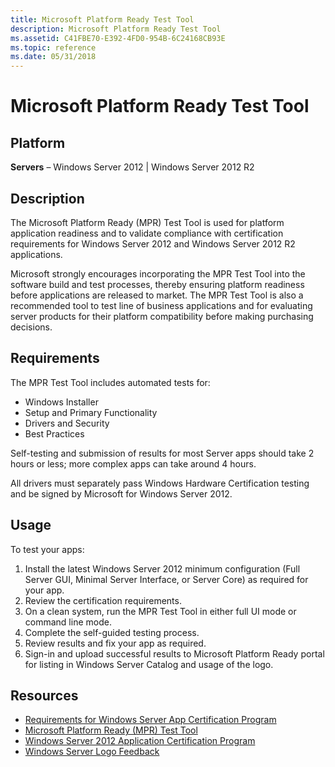 ```yaml
---
title: Microsoft Platform Ready Test Tool
description: Microsoft Platform Ready Test Tool
ms.assetid: C41FBE70-E392-4FD0-954B-6C24168CB93E
ms.topic: reference
ms.date: 05/31/2018
---
```


# Microsoft Platform Ready Test Tool

## Platform

 **Servers** – Windows Server 2012 \| Windows Server 2012 R2  

## Description

The Microsoft Platform Ready (MPR) Test Tool is used for platform application readiness and to validate compliance with certification requirements for Windows Server 2012 and Windows Server 2012 R2 applications.

Microsoft strongly encourages incorporating the MPR Test Tool into the software build and test processes, thereby ensuring platform readiness before applications are released to market. The MPR Test Tool is also a recommended tool to test line of business applications and for evaluating server products for their platform compatibility before making purchasing decisions.

## Requirements

The MPR Test Tool includes automated tests for:

-   Windows Installer
-   Setup and Primary Functionality
-   Drivers and Security
-   Best Practices

Self-testing and submission of results for most Server apps should take 2 hours or less; more complex apps can take around 4 hours.

All drivers must separately pass Windows Hardware Certification testing and be signed by Microsoft for Windows Server 2012.

## Usage

To test your apps:

1.  Install the latest Windows Server 2012 minimum configuration (Full Server GUI, Minimal Server Interface, or Server Core) as required for your app.
2.  Review the certification requirements.
3.  On a clean system, run the MPR Test Tool in either full UI mode or command line mode.
4.  Complete the self-guided testing process.
5.  Review results and fix your app as required.
6.  Sign-in and upload successful results to Microsoft Platform Ready portal for listing in Windows Server Catalog and usage of the logo.

## Resources

-   [Requirements for Windows Server App Certification Program](../win_cert/certification-requirements-for-windows-desktop-apps.md)
-   [Microsoft Platform Ready (MPR) Test Tool](https://www.microsoft.com/en-us/download/details.aspx?id=52048)
-   [Windows Server 2012 Application Certification Program](https://azure.microsoft.com/overview/commercial-marketplace/)
-   [Windows Server Logo Feedback](mailto:WSLogoFB@microsoft.com)

 

 

